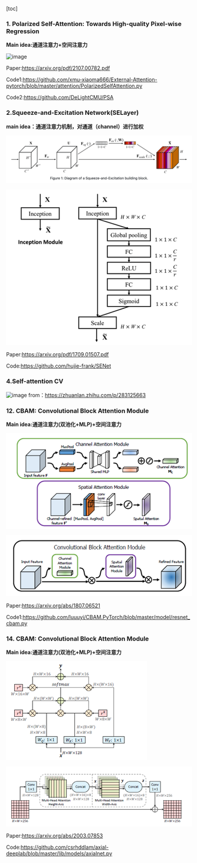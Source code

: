 [toc]
### 1. Polarized Self-Attention: Towards High-quality Pixel-wise Regression

**Main idea:通道注意力+空间注意力**

![image](https://cdn.jsdelivr.net/gh/leader402/image@main/image/screenShots/1626273404691-1626273404683-_20210714221842.jpg)

Paper:https://arxiv.org/pdf/2107.00782.pdf

Code1:https://github.com/xmu-xiaoma666/External-Attention-pytorch/blob/master/attention/PolarizedSelfAttention.py

Code2:https://github.com/DeLightCMU/PSA   

### 2.Squeeze-and-Excitation Network(SELayer)

**main idea：通道注意力机制，对通道（channel）进行加权**

![image-20210714230148274](./pic/image-20210714230148274.png)

![image-20210714230249198](./pic/image-20210714230249198.png)

Paper:https://arxiv.org/pdf/1709.01507.pdf

Code:https://github.com/hujie-frank/SENet
### 4.Self-attention CV
![image](https://user-images.githubusercontent.com/34624932/126118169-b1153135-b2f4-477f-a2ad-4cc4802cf649.png)
from：https://zhuanlan.zhihu.com/p/283125663

### 12. CBAM: Convolutional Block Attention Module

**Main idea:通道注意力(双池化+MLP)+空间注意力**

![CBAM](./pic/CBAM.png)

![CBAM](./pic/CBAM2.png)

Paper:https://arxiv.org/abs/1807.06521

Code1:https://github.com/luuuyi/CBAM.PyTorch/blob/master/model/resnet_cbam.py


### 14. CBAM: Convolutional Block Attention Module

**Main idea:通道注意力(双池化+MLP)+空间注意力**

![CBAM](./pic/axial-attention1.png)

![CBAM](./pic/axial-attention2.png)

Paper:https://arxiv.org/abs/2003.07853

Code:https://github.com/csrhddlam/axial-deeplab/blob/master/lib/models/axialnet.py


